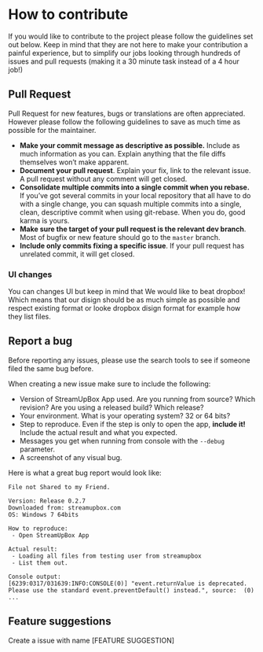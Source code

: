 # How to contribute

If you would like to contribute to the project please follow the guidelines set out below. Keep in mind that they are not here to make your contribution a painful experience, but to simplify our jobs looking through hundreds of issues and pull requests (making it a 30 minute task instead of a 4 hour job!)

## Pull Request

Pull Request for new features, bugs or translations are often appreciated. However please follow the following guidelines to save as much time as possible for the maintainer.

- __Make your commit message as descriptive as possible.__ Include as much information as you can. Explain anything that the file diffs themselves won’t make apparent.
- __Document your pull request__. Explain your fix, link to the relevant issue. A pull request without any comment will get closed.
- __Consolidate multiple commits into a single commit when you rebase.__ If you’ve got several commits in your local repository that all have to do with a single change, you can squash multiple commits into a single, clean, descriptive commit when using git-rebase. When you do, good karma is yours.
- __Make sure the target of your pull request is the relevant dev branch__. Most of bugfix or new feature should go to the `master` branch.
- __Include only commits fixing a specific issue__. If your pull request has unrelated commit, it will get closed.

### UI changes

You can changes UI but keep in mind that We would like to beat dropbox!
Which means that our disign should be as much simple as possible
and respect existing format or looke dropbox disign format for example how they list files.

## Report a bug

Before reporting any issues, please use the search tools to see if someone filed the same bug before.

When creating a new issue make sure to include the following:
- Version of StreamUpBox App used. Are you running from source? Which revision? Are you using a released build? Which release?
- Your environment. What is your operating system? 32 or 64 bits?
- Step to reproduce. Even if the step is only to open the app, __include it!__ Include the actual result and what you expected.
- Messages you get when running from console with the `--debug` parameter.
- A screenshot of any visual bug.

Here is what a great bug report would look like:
```
File not Shared to my Friend.

Version: Release 0.2.7 
Downloaded from: streamupbox.com
OS: Windows 7 64bits

How to reproduce:
 - Open StreamUpBox App

Actual result:
 - Loading all files from testing user from streamupbox
 - List them out.

Console output:
[6239:0317/031639:INFO:CONSOLE(0)] "event.returnValue is deprecated. Please use the standard event.preventDefault() instead.", source:  (0)
...
```

## Feature suggestions

Create a issue with name [FEATURE SUGGESTION]

